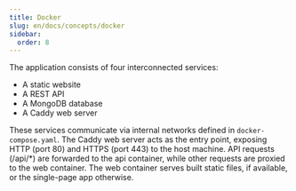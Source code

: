 ```yaml
---
title: Docker
slug: en/docs/concepts/docker
sidebar:
  order: 8
---
```


The application consists of four interconnected services:

- A static website
- A REST API
- A MongoDB database
- A Caddy web server

These services communicate via internal networks defined in `docker-compose.yaml`. The Caddy web server acts as the entry point, exposing HTTP (port 80) and HTTPS (port 443) to the host machine. API requests (/api/\*) are forwarded to the api container, while other requests are proxied to the web container. The web container serves built static files, if available, or the single-page app otherwise.
